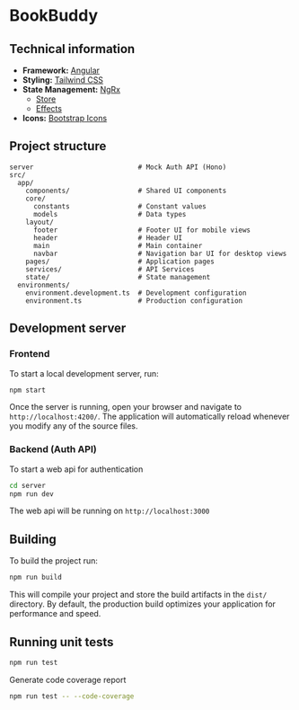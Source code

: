 # BookBuddy

## Technical information

- **Framework:** [Angular]([https://](https://angular.dev/))
- **Styling:** [Tailwind CSS]([https://](https://tailwindcss.com/))
- **State Management:** [NgRx]([https://](https://ngrx.io/docs))
  - [Store]([https://](https://ngrx.io/guide/store))
  - [Effects]([https://](https://ngrx.io/guide/effects))
- **Icons:** [Bootstrap Icons]([https://](https://icons.getbootstrap.com/))

## Project structure

```.
server                          # Mock Auth API (Hono)
src/
  app/
    components/                 # Shared UI components
    core/
      constants                 # Constant values 
      models                    # Data types
    layout/
      footer                    # Footer UI for mobile views
      header                    # Header UI
      main                      # Main container
      navbar                    # Navigation bar UI for desktop views
    pages/                      # Application pages
    services/                   # API Services
    state/                      # State management
  environments/
    environment.development.ts  # Development configuration
    environment.ts              # Production configuration
```

## Development server

### Frontend

To start a local development server, run:

```bash
npm start
```

Once the server is running, open your browser and navigate to `http://localhost:4200/`. The application will automatically reload whenever you modify any of the source files.

### Backend (Auth API)

To start a web api for authentication

```bash
cd server
npm run dev
```

The web api will be running on `http://localhost:3000`

## Building

To build the project run:

```bash
npm run build
```

This will compile your project and store the build artifacts in the `dist/` directory. By default, the production build optimizes your application for performance and speed.

## Running unit tests

```bash
npm run test
```

Generate code coverage report

```bash
npm run test -- --code-coverage
```

